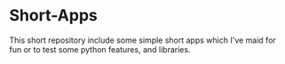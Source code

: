 # Short-Apps
This short repository include some simple short apps which I've maid for fun or to test some python features, and libraries. 
